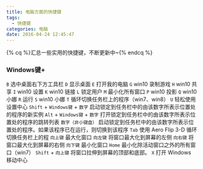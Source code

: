 ```yaml
---
title: 电脑方面的快捷键
tags:
  - 快捷键
categories: 电脑
date: 2016-04-24 12:45:47
---
```


{% cq %}汇总一些实用的快捷键，不断更新中~{% endcq %}

<!--more-->
### Windows键+
`B` 选中桌面右下方工具栏
`D` 显示桌面
`E` 打开我的电脑
`G` win10 录制游戏
`H` win10 共享
`I` win10 设置
`K` win10 链接
`L` 锁定用户
`M` 最小化所有窗口
`P` win10 投影
`Q` win10 小娜
`R` 运行
`S` win10 小娜
`T` 循环切换任务栏上的程序（win7、win8）
`U` 轻松使用设置中心
`Shift` + `Windows键` + `数字` 启动锁定到任务栏中的由该数字所表示位置处的程序的新实例
`Alt` + `Windows键` + `数字` 打开锁定到任务栏中的由该数字所表示位置处的程序的跳转列表 
`数字（非小键盘）` 启动锁定到任务栏中的由该数字所表示位置处的程序。如果该程序已在运行，则切换到该程序
`Tab` 使用 Aero Flip 3-D 循环切换任务栏上的程
`向上键` 最大化窗口
`向左键` 将窗口最大化到屏幕的左侧
`向右键` 将窗口最大化到屏幕的右侧
`向下键` 最小化窗口
`Home` 最小化除活动窗口之外的所有窗口（win7）
`Shift` + `向上键` 将窗口拉伸到屏幕的顶部和底部。
`X` 打开 Windows 移动中心